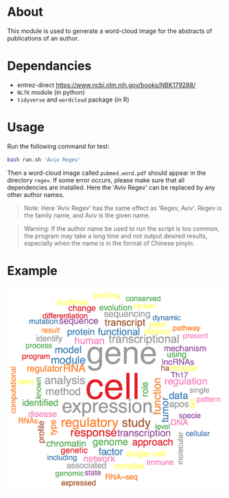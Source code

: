 About
=====
This module is used to generate a word-cloud image for the abstracts of
publications of an author.

Dependancies
============

* entrez-direct <https://www.ncbi.nlm.nih.gov/books/NBK179288/>
* `NLTK` module (in python)
* `tidyverse` and `wordcloud` package (in R)

Usage
=====

Run the following command for test:
```bash
bash run.sh 'Aviv Regev'
```

Then a word-cloud image called `pubmed.word.pdf` should appear in the directory
`regev`. If some error occurs, please make sure that all dependencies are
installed. Here the 'Aviv Regev' can be replaced by any other author names.

> Note: Here 'Aviv Regev' has the same effect as 'Regev, Aviv'. Regev is the
> family name, and Aviv is the given name.

> Warning: If the author name be used to run the script is too common, the
> program may take a long time and not output desired results, especially when
> the name is in the format of Chinese pinyin.

Example
=======

![word cloud (Regev)](example/regev.png?raw=true "Word Cloud Image - Aviv Regev")

